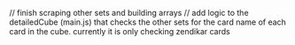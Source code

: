 // finish scraping other sets and building arrays
// add logic to the detailedCube (main.js) that checks the other sets for the card name of each card in the cube. currently it is only checking zendikar cards
